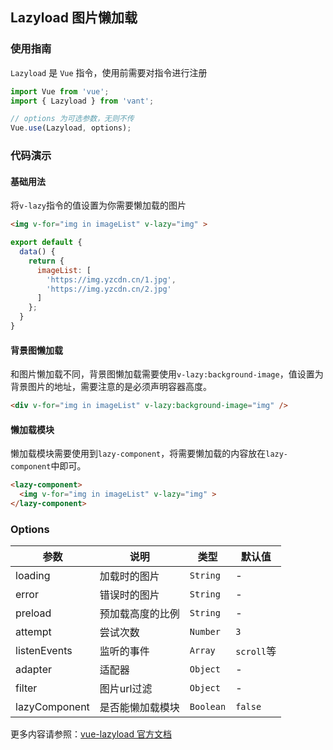 ## Lazyload 图片懒加载

### 使用指南

`Lazyload` 是 `Vue` 指令，使用前需要对指令进行注册

```js
import Vue from 'vue';
import { Lazyload } from 'vant';

// options 为可选参数，无则不传
Vue.use(Lazyload, options);
```

### 代码演示

#### 基础用法
将`v-lazy`指令的值设置为你需要懒加载的图片

```html
<img v-for="img in imageList" v-lazy="img" >
```

```javascript
export default {
  data() {
    return {
      imageList: [
        'https://img.yzcdn.cn/1.jpg',
        'https://img.yzcdn.cn/2.jpg'
      ]
    };
  }
}
```

#### 背景图懒加载

和图片懒加载不同，背景图懒加载需要使用`v-lazy:background-image`，值设置为背景图片的地址，需要注意的是必须声明容器高度。

```html
<div v-for="img in imageList" v-lazy:background-image="img" />
```

#### 懒加载模块

懒加载模块需要使用到`lazy-component`，将需要懒加载的内容放在`lazy-component`中即可。

```html
<lazy-component>
  <img v-for="img in imageList" v-lazy="img" >
</lazy-component>
```

### Options

| 参数 | 说明 | 类型 | 默认值 |
|-----------|-----------|-----------|-------------|
| loading | 加载时的图片 | `String` | - |
| error | 错误时的图片 | `String` | - |
| preload | 预加载高度的比例 | `String` | - |
| attempt | 尝试次数 | `Number` | `3` |
| listenEvents | 监听的事件 | `Array` | `scroll`等 |
| adapter | 适配器 | `Object` | - |
| filter | 图片url过滤 | `Object` | - |
| lazyComponent | 是否能懒加载模块 | `Boolean` | `false` |

更多内容请参照：[vue-lazyload 官方文档](https://github.com/hilongjw/vue-lazyload)
